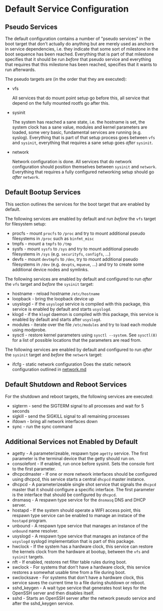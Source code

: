 # Default Service Configuration

## Pseudo Services

The default configuration contains a number of "pseudo services" in the boot
target that don't actually do anything but are merely used as anchors in
service dependencies, i.e. they indicate that some sort of milestone in the
boot sequence has been reached. Everything that is part of that milestone
specifies that it should be run *before* that pseudo service and everything
that requires that this milestone has been reached, specifies that it wants
to run afterwards.

The pseudo targets are (in the order that they are executed):

 * vfs

   All services that do mount point setup go before this, all service that
   depend on the fully mounted rootfs go after this.

 * sysinit

   The system has reached a sane state, i.e. the hostname is set, the system
   clock has a sane value, modules and kernel parameters are loaded, some
   very basic, fundamental services are running (e.g. syslog).
   Everything that is part of that setup process goes between `vfs` and
   `sysinit`, everything that requires a sane setup goes *after* `sysinit`.

 * network

   Network configuration is done. All services that do network configuration
   should position themselves between `sysinit` and `network`. Everything that
   requires a fully configured networking setup should go *after* `network`.

## Default Bootup Services

This section outlines the services for the boot target that are enabled by
default.


The following services are enabled by default and run *before* the `vfs` target
for filesystem setup:

 * procfs - mount `procfs` to `/proc` and try to mount additional pseudo
   filesystems in `/proc` such as `binfmt_misc`
 * tmpfs - mount a `tmpfs` to `/tmp`
 * sysfs - mount `sysfs` to `/sys` and try to mount additional pseudo
   filesystems in `/sys` (e.g. `securityfs`, `configfs`, ...)
 * devfs - mount `devtmpfs` to `/dev`, try to mount additional pseudo
   filesystems in `/dev` (e.g. `devpts`, `mqueue`, ...) and try to create
   some additional device nodes and symlinks.


The following services are enabled by default and configured to run *after*
the `vfs` target and *before* the `sysinit` target:

 * hostname - reload hostname `/etc/hostname`
 * loopback - bring the loopback device up
 * usyslogd - if the `usyslogd` service is compiled with this package, this
   service is enabled by default and starts `usyslogd`.
 * klogd - if the `klogd` daemon is compiled with this package, this service
   is enabled by default and starts after `usyslogd`.
 * modules - iterate over the file `/etc/modules` and try to load each module
   using modprobe.
 * sysctl - restore kernel parameters using `sysctl --system`. See `sysctl(8)`
   for a list of possible locations that the parameters are read from.


The following services are enabled by default and configured to run *after*
the `sysinit` target and *before* the `network` target:

 * ifcfg - static network configuration
   Does the static network configuration outlined in [network.md](network.md)


## Default Shutdown and Reboot Services

For the shutdown and reboot targets, the following services are executed:

 * sigterm - send the SIGTERM signal to all processes and wait for 5 seconds
 * sigkill - send the SIGKILL signal to all remaining processes
 * ifdown - bring all network interfaces down
 * sync - run the sync command


## Additional Services not Enabled by Default

 * agetty - A parameterizeable, respawn type `agetty` service. The first
   parameter is the terminal device that the getty should run on.
 * consolefont - If enabled, run once before sysinit. Sets the console font
   to the first parameter.
 * dhcpcdmaster - If one or more network interfaces should be configured using
   dhcpcd, this service starts a central `dhcpcd` master instance.
 * dhcpcd - A parameterizeable single shot service that signals the `dhcpcd`
   master that it should configure a specific interface. The first parameter
   is the interface that should be configured by `dhcpcd`.
 * dnsmasq - A respawn type service for the `dnsmasq` DNS and DHCP server.
 * hostapd - If the system should operate a WIFI access point, this respawn
   type service can be enabled to manage an instace of the `hostapd` program.
 * unbound - A respawn type service that manages an instance of the `unbound`
   name resolver.
 * usyslogd - A respawn type service that manages an instance of the `usyslogd`
   syslogd implementation that is part of this package.
 * hwclock - If the system has a hardware clock, this service can restore the
   kernels clock from the hardware at bootup, between the `vfs` and `sysinit`
   targets.
 * nft - If enabled, restores net filter table rules during boot.
 * swclock - For systems that don't have a hardware clock, this service
   restores a somewhat usable time from a file during boot.
 * swclocksave - For systems that don't have a hardware clock, this service
   saves the current time to a file during shutdown or reboot.
 * sshd_keygen - A wait type service that generates host keys for the OpenSSH
   server and then disables itself.
 * sshd - Starts an OpenSSH server after the network pseudo service and after
   the sshd_keygen service.
